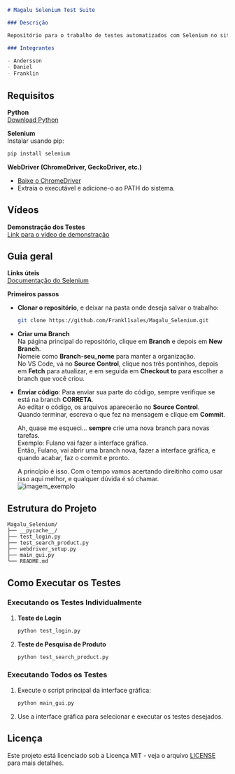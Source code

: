 ```markdown
# Magalu Selenium Test Suite

### Descrição

Repositório para o trabalho de testes automatizados com Selenium no site da Magazine Luiza.

### Integrantes

- Andersson
- Daniel 
- Franklin 
```
## Requisitos

**Python**  
[Download Python](https://www.python.org/downloads/)

**Selenium**  
Instalar usando pip:  
```sh
pip install selenium
```

**WebDriver (ChromeDriver, GeckoDriver, etc.)**  
- [Baixe o ChromeDriver](https://sites.google.com/a/chromium.org/chromedriver/)
- Extraia o executável e adicione-o ao PATH do sistema.

## Vídeos

**Demonstração dos Testes**  
[Link para o vídeo de demonstração](https://example.com)

## Guia geral

**Links úteis**  
[Documentação do Selenium](https://www.selenium.dev/documentation/)

**Primeiros passos**

- **Clonar o repositório**, e deixar na pasta onde deseja salvar o trabalho:
  ```sh
  git clone https://github.com/Frankl1sales/Magalu_Selenium.git
  ```
- **Criar uma Branch**  
  Na página principal do repositório, clique em **Branch** e depois em **New Branch**.  
  Nomeie como **Branch-seu_nome** para manter a organização.  
  No VS Code, vá no **Source Control**, clique nos três pontinhos, depois em **Fetch** para atualizar, e em seguida em **Checkout to** para escolher a branch que você criou.

- **Enviar código**:
  Para enviar sua parte do código, sempre verifique se está na branch **CORRETA**.  
  Ao editar o código, os arquivos aparecerão no **Source Control**.  
  Quando terminar, escreva o que fez na mensagem e clique em **Commit**.

  Ah, quase me esqueci... **sempre** crie uma nova branch para novas tarefas.  
  Exemplo: Fulano vai fazer a interface gráfica.  
  Então, Fulano, vai abrir uma branch nova, fazer a interface gráfica, e quando acabar, faz o commit e pronto.

  A princípio é isso. Com o tempo vamos acertando direitinho como usar isso aqui melhor, e qualquer dúvida é só chamar.  
  ![imagem_exemplo](https://i.pinimg.com/1200x/f7/c3/ca/f7c3ca6460fbc7112026e502993ac2f0.jpg)

## Estrutura do Projeto

```
Magalu_Selenium/
├── __pycache__/
├── test_login.py
├── test_search_product.py
├── webdriver_setup.py
├── main_gui.py
└── README.md
```

## Como Executar os Testes

### Executando os Testes Individualmente

1. **Teste de Login**
    ```sh
    python test_login.py
    ```

2. **Teste de Pesquisa de Produto**
    ```sh
    python test_search_product.py
    ```

### Executando Todos os Testes

1. Execute o script principal da interface gráfica:
    ```sh
    python main_gui.py
    ```

2. Use a interface gráfica para selecionar e executar os testes desejados.

## Licença

Este projeto está licenciado sob a Licença MIT - veja o arquivo [LICENSE](LICENSE.md) para mais detalhes.

